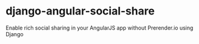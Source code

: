 # django-angular-social-share
Enable rich social sharing in your AngularJS app without Prerender.io using Django
